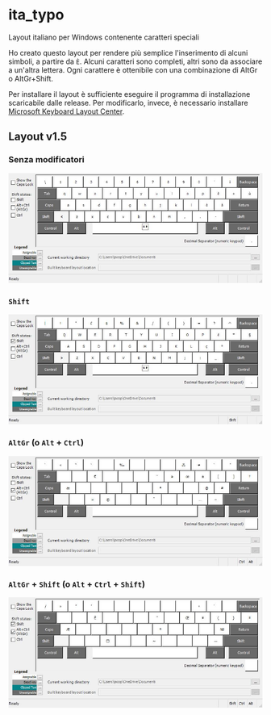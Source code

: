 # ita_typo
Layout italiano per Windows contenente caratteri speciali

Ho creato questo layout per rendere più semplice l'inserimento di alcuni simboli, a partire da `È`.  Alcuni caratteri sono completi, altri sono da associare a un'altra lettera.  Ogni carattere è ottenibile con una combinazione di AltGr o AltGr+Shift.

Per installare il layout è sufficiente eseguire il programma di installazione scaricabile dalle release.  Per modificarlo, invece, è necessario installare [Microsoft Keyboard Layout Center](https://www.microsoft.com/en-us/download/details.aspx?id=102134).

## Layout v1.5

### Senza modificatori

![Senza modificatori](/images/ita_typo.jpg)

### `Shift`

![Shift](/images/ita_typoShft.jpg)

### `AltGr` (o `Alt` + `Ctrl`)

![AltGr](/images/ita_typoAltGr.jpg)

### `AltGr` + `Shift`  (o `Alt` + `Ctrl` + `Shift`)

![AltGr + Shift](/images/ita_typoShftAltGr.jpg)